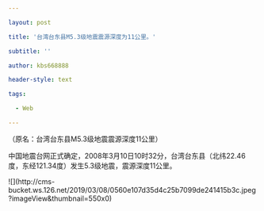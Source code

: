 ---
layout: post
title: '台湾台东县M5.3级地震震源深度为11公里。'
subtitle: ''
author: kbs668888
header-style: text
tags:
  - Web
---
（原名：台湾台东县M5.3级地震震源深度11公里）

中国地震台网正式确定，2008年3月10日10时32分，台湾台东县（北纬22.46度，东经121.34度）发生5.3级地震，震源深度11公里。

![](http://cms-
bucket.ws.126.net/2019/03/08/0560e107d35d4c25b7099de241415b3c.jpeg?imageView&thumbnail=550x0)  

